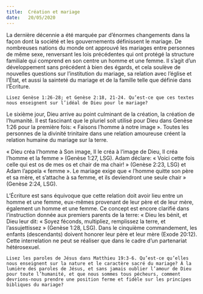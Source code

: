 ```yaml
---
title:  Création et mariage
date:   20/05/2020
---
```


La dernière décennie a été marquée par d’énormes changements dans la façon dont la société et les gouvernements définissent le mariage. De nombreuses nations du monde ont approuvé les mariages entre personnes de même sexe, renversant les lois précédentes qui ont protégé la structure familiale qui comprend en son centre un homme et une femme. Il s’agit d’un développement sans précédent à bien des égards, et cela soulève de nouvelles questions sur l’institution du mariage, sa relation avec l’église et l’État, et aussi la sainteté du mariage et de la famille telle que définie dans l’Écriture.

`Lisez Genèse 1:26-28; et Genèse 2:18, 21-24. Qu’est-ce que ces textes nous enseignent sur l’idéal de Dieu pour le mariage?`

Le sixième jour, Dieu arrive au point culminant de la création, la création de l’humanité. Il est fascinant que le pluriel soit utilisé pour Dieu dans Genèse 1:26 pour la première fois: « Faisons l’homme à notre image ». Toutes les personnes de la divinité trinitaire dans une relation amoureuse créent la relation humaine du mariage sur la terre.

« Dieu créa l’homme à Son image, Il le créa à l’image de Dieu, Il créa l’homme et la femme » (Genèse 1:27, LSG). Adam déclare: « Voici cette fois celle qui est os de mes os et chair de ma chair! » (Genèse 2:23, LSG) et Adam l’appela « femme ». Le mariage exige que « l’homme quitte son père et sa mère, et s’attache à sa femme, et ils deviendront une seule chair » (Genèse 2:24, LSG).

L’Écriture est sans équivoque que cette relation doit avoir lieu entre un homme et une femme, eux-mêmes provenant de leur père et de leur mère, également un homme et une femme. Ce concept est encore clarifié dans l’instruction donnée aux premiers parents de la terre: « Dieu les bénit, et Dieu leur dit: « Soyez féconds, multipliez, remplissez la terre, et l’assujettissez » (Genèse 1:28, LSG). Dans le cinquième commandement, les enfants (descendants) doivent honorer leur père et leur mère (Exode 20:12). Cette interrelation ne peut se réaliser que dans le cadre d’un partenariat hétérosexuel.

`Lisez les paroles de Jésus dans Matthieu 19:3-6. Qu’est-ce qu’elles nous enseignent sur la nature et le caractère sacré du mariage? À la lumière des paroles de Jésus, et sans jamais oublier l’amour de Dieu pour toute l’humanité, et que nous sommes tous pécheurs, comment devrions-nous prendre une position ferme et fidèle sur les principes bibliques du mariage?`
